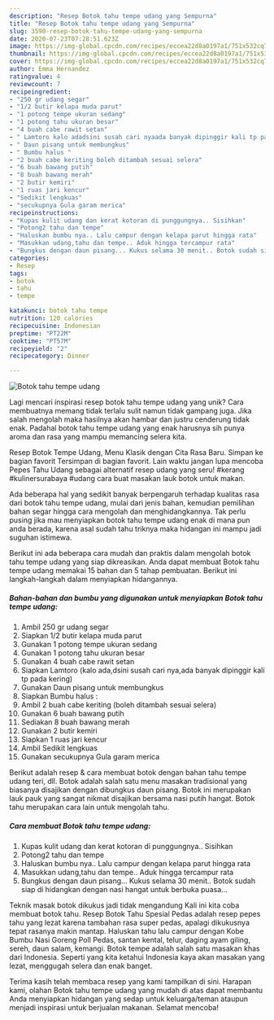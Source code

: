 ```yaml
---
description: "Resep Botok tahu tempe udang yang Sempurna"
title: "Resep Botok tahu tempe udang yang Sempurna"
slug: 3590-resep-botok-tahu-tempe-udang-yang-sempurna
date: 2020-07-23T07:28:51.623Z
image: https://img-global.cpcdn.com/recipes/eccea22d8a0197a1/751x532cq70/botok-tahu-tempe-udang-foto-resep-utama.jpg
thumbnail: https://img-global.cpcdn.com/recipes/eccea22d8a0197a1/751x532cq70/botok-tahu-tempe-udang-foto-resep-utama.jpg
cover: https://img-global.cpcdn.com/recipes/eccea22d8a0197a1/751x532cq70/botok-tahu-tempe-udang-foto-resep-utama.jpg
author: Emma Hernandez
ratingvalue: 4
reviewcount: 7
recipeingredient:
- "250 gr udang segar"
- "1/2 butir kelapa muda parut"
- "1 potong tempe ukuran sedang"
- "1 potong tahu ukuran besar"
- "4 buah cabe rawit setan"
- " Lamtoro kalo adadsini susah cari nyaada banyak dipinggir kali tp pada kering"
- " Daun pisang untuk membungkus"
- " Bumbu halus "
- "2 buah cabe keriting boleh ditambah sesuai selera"
- "6 buah bawang putih"
- "8 buah bawang merah"
- "2 butir kemiri"
- "1 ruas jari kencur"
- "Sedikit lengkuas"
- "secukupnya Gula garam merica"
recipeinstructions:
- "Kupas kulit udang dan kerat kotoran di punggungnya.. Sisihkan"
- "Potong2 tahu dan tempe"
- "Haluskan bumbu nya.. Lalu campur dengan kelapa parut hingga rata"
- "Masukkan udang,tahu dan tempe.. Aduk hingga tercampur rata"
- "Bungkus dengan daun pisang... Kukus selama 30 menit.. Botok sudah siap di hidangkan dengan nasi hangat untuk berbuka puasa..."
categories:
- Resep
tags:
- botok
- tahu
- tempe

katakunci: botok tahu tempe 
nutrition: 120 calories
recipecuisine: Indonesian
preptime: "PT22M"
cooktime: "PT57M"
recipeyield: "2"
recipecategory: Dinner

---
```



![Botok tahu tempe udang](https://img-global.cpcdn.com/recipes/eccea22d8a0197a1/751x532cq70/botok-tahu-tempe-udang-foto-resep-utama.jpg)

Lagi mencari inspirasi resep botok tahu tempe udang yang unik? Cara membuatnya memang tidak terlalu sulit namun tidak gampang juga. Jika salah mengolah maka hasilnya akan hambar dan justru cenderung tidak enak. Padahal botok tahu tempe udang yang enak harusnya sih punya aroma dan rasa yang mampu memancing selera kita.

Resep Botok Tempe Udang, Menu Klasik dengan Cita Rasa Baru. Simpan ke bagian favorit Tersimpan di bagian favorit. Lain waktu jangan lupa mencoba Pepes Tahu Udang sebagai alternatif resep udang yang seru! #kerang #kulinersurabaya #udang cara buat masakan lauk botok untuk makan.

Ada beberapa hal yang sedikit banyak berpengaruh terhadap kualitas rasa dari botok tahu tempe udang, mulai dari jenis bahan, kemudian pemilihan bahan segar hingga cara mengolah dan menghidangkannya. Tak perlu pusing jika mau menyiapkan botok tahu tempe udang enak di mana pun anda berada, karena asal sudah tahu triknya maka hidangan ini mampu jadi suguhan istimewa.


Berikut ini ada beberapa cara mudah dan praktis dalam mengolah botok tahu tempe udang yang siap dikreasikan. Anda dapat membuat Botok tahu tempe udang memakai 15 bahan dan 5 tahap pembuatan. Berikut ini langkah-langkah dalam menyiapkan hidangannya.

<!--inarticleads1-->

##### Bahan-bahan dan bumbu yang digunakan untuk menyiapkan Botok tahu tempe udang:

1. Ambil 250 gr udang segar
1. Siapkan 1/2 butir kelapa muda parut
1. Gunakan 1 potong tempe ukuran sedang
1. Gunakan 1 potong tahu ukuran besar
1. Gunakan 4 buah cabe rawit setan
1. Siapkan  Lamtoro (kalo ada,dsini susah cari nya,ada banyak dipinggir kali tp pada kering)
1. Gunakan  Daun pisang untuk membungkus
1. Siapkan  Bumbu halus :
1. Ambil 2 buah cabe keriting (boleh ditambah sesuai selera)
1. Gunakan 6 buah bawang putih
1. Sediakan 8 buah bawang merah
1. Gunakan 2 butir kemiri
1. Siapkan 1 ruas jari kencur
1. Ambil Sedikit lengkuas
1. Gunakan secukupnya Gula garam merica


Berikut adalah resep &amp; cara membuat botok dengan bahan tahu tempe udang teri, dll. Botok adalah salah satu menu masakan tradisional yang biasanya disajikan dengan dibungkus daun pisang. Botok ini merupakan lauk pauk yang sangat nikmat disajikan bersama nasi putih hangat. Botok tahu merupakan cara lain untuk mengolah tahu. 

<!--inarticleads2-->

##### Cara membuat Botok tahu tempe udang:

1. Kupas kulit udang dan kerat kotoran di punggungnya.. Sisihkan
1. Potong2 tahu dan tempe
1. Haluskan bumbu nya.. Lalu campur dengan kelapa parut hingga rata
1. Masukkan udang,tahu dan tempe.. Aduk hingga tercampur rata
1. Bungkus dengan daun pisang... Kukus selama 30 menit.. Botok sudah siap di hidangkan dengan nasi hangat untuk berbuka puasa...


Teknik masak botok dikukus jadi tidak mengandung Kali ini kita coba membuat botok tahu. Resep Botok Tahu Spesial Pedas adalah resep pepes tahu yang lezat karena tambahan rasa super pedas, apalagi dikukusnya tepat rasanya makin mantap. Haluskan tahu lalu campur dengan Kobe Bumbu Nasi Goreng Poll Pedas, santan kental, telur, daging ayam giling, sereh, daun salam, kemangi. Botok tempe adalah salah satu masakan khas dari Indonesia. Seperti yang kita ketahui Indonesia kaya akan masakan yang lezat, menggugah selera dan enak banget. 

Terima kasih telah membaca resep yang kami tampilkan di sini. Harapan kami, olahan Botok tahu tempe udang yang mudah di atas dapat membantu Anda menyiapkan hidangan yang sedap untuk keluarga/teman ataupun menjadi inspirasi untuk berjualan makanan. Selamat mencoba!
